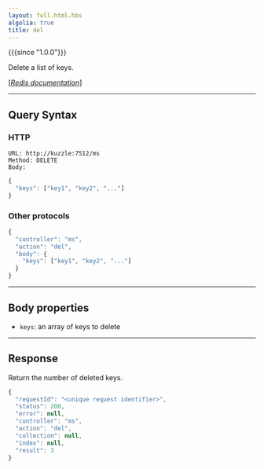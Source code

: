 ```yaml
---
layout: full.html.hbs
algolia: true
title: del
---
```


{{{since "1.0.0"}}}

Delete a list of keys.

[[_Redis documentation_]](https://redis.io/commands/del)

---

## Query Syntax

### HTTP

```http
URL: http://kuzzle:7512/ms
Method: DELETE
Body:  
```

```js
{
  "keys": ["key1", "key2", "..."]
}
```

### Other protocols

```js
{
  "controller": "ms",
  "action": "del",
  "body": {
    "keys": ["key1", "key2", "..."]
  }
}
```

---

## Body properties

* `keys`: an array of keys to delete

---

## Response

Return the number of deleted keys.

```javascript
{
  "requestId": "<unique request identifier>",
  "status": 200,
  "error": null,
  "controller": "ms",
  "action": "del",
  "collection": null,
  "index": null,
  "result": 3
}
```
